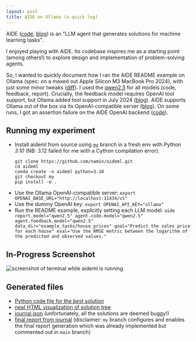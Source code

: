 ```yaml
---
layout: post
title: AIDE on Ollama (a quick log)
---
```


AIDE ([code](https://github.com/WecoAI/aideml), [blog](https://www.weco.ai/blog/technical-report)) is an "LLM agent that generates solutions for machine learning tasks".

I enjoyed playing with AIDE.
Its codebase inspires me as a starting point (among others!)
to explore design and implementation of problem-solving agents.

So, I wanted to quickly document how I ran the AIDE README example on Ollama
(spec: on a maxed out Apple Silicon M3 MacBook Pro 2024),
with just some minor tweaks ([diff](https://github.com/namin/aideml/compare/before-my...namin:aideml:my)).
I used the [qwen2.5](https://www.ollama.com/library/qwen2.5) for all models (code, feedback, report).
Crucially, the feedback model requires OpenAI tool support, but Ollama added tool support in July 2024 ([blog](https://ollama.com/blog/tool-support)).
AIDE supports Ollama out of the box via its OpenAI-compatible server ([blog](https://ollama.com/blog/openai-compatibility)).
On some runs, I got an assertion failure on the AIDE OpenAI backend ([code](https://github.com/namin/aideml/blob/my/aide/backend/backend_openai.py#L51-L53)).

## Running my experiment

- Install aideml from source using [`my`](https://github.com/namin/aideml/tree/my) branch in a fresh env with Python _3.10_ (NB: 3.12 failed for me with a Cython compilation error).
  ```
  git clone https://github.com/namin/aideml.git
  cd aideml
  conda create -n aideml python=3.10
  git checkout my
  pip install -e .
  ```
- Use the Ollama OpenAI-compatible server:
  `export OPENAI_BASE_URL="http://localhost:11434/v1"`
- Use the dummy OpenAI key:
  `export OPENAI_API_KEY="ollama"`
- Run the README example, explicitly setting each LLM model:
  ```aide report.model="qwen2.5" agent.code.model="qwen2.5" agent.feedback.model="qwen2.5" data_dir="example_tasks/house_prices" goal="Predict the sales price for each house" eval="Use the RMSE metric between the logarithm of the predicted and observed values."```

## In-Progress Screenshot

![screenshot of terminal while aideml is running](./assets/aideml/screenshot.png)

## Generated files

- [Python code file for the _best_ solution](./assets/aideml/best_solution.py)
- [neat HTML visualization of solution tree](./assets/aideml/tree_plot.html)
- [journal.json](./assets/aideml/journal.json) (unfortunately, all the solutions are deemed buggy!)
- [final report from journal](./assets/aideml/report.md) (disclaimer: `my` branch configures and enables the final report generation which was already implemented but commented out in `main` branch)
